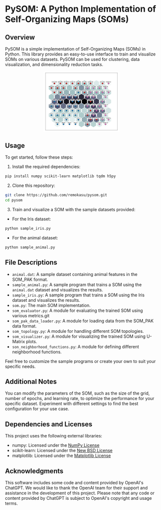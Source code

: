 # PySOM: A Python Implementation of Self-Organizing Maps (SOMs)

## Overview

PySOM is a simple implementation of Self-Organizing Maps (SOMs) in Python. This library provides an easy-to-use interface to train and visualize SOMs on various datasets. PySOM can be used for clustering, data visualization, and dimensionality reduction tasks.
<div style="text-align: center;">
<img width="250" src="doc/fig_001.png">
</div>


## Usage

To get started, follow these steps:

1. Install the required dependencies:

~~~ bash
pip install numpy scikit-learn matplotlib tqdm h5py
~~~

2. Clone this repository:

~~~ bash
git clone https://github.com/remokasu/pysom.git
cd pysom
~~~


3. Train and visualize a SOM with the sample datasets provided:

- For the Iris dataset:
~~~ bash
python sample_iris.py
~~~

- For the animal dataset:

~~~ bash
python sample_animal.py
~~~

## File Descriptions

- `animal.dat`: A sample dataset containing animal features in the SOM_PAK format.
- `sample_animal.py`: A sample program that trains a SOM using the `animal.dat` dataset and visualizes the results.
- `sample_iris.py`: A sample program that trains a SOM using the Iris dataset and visualizes the results.
- `som.py`: The main SOM implementation.
- `som_evaluator.py`: A module for evaluating the trained SOM using various metrics.git
- `som_pak_data_loader.py`: A module for loading data from the SOM_PAK data format.
- `som_topology.py`: A module for handling different SOM topologies.
- `som_visualizer.py`: A module for visualizing the trained SOM using U-Matrix plots.
- `son_neighborhood_functions.py`: A module for defining different neighborhood functions.

Feel free to customize the sample programs or create your own to suit your specific needs.

## Additional Notes

You can modify the parameters of the SOM, such as the size of the grid, number of epochs, and learning rate, to optimize the performance for your specific dataset. Experiment with different settings to find the best configuration for your use case.

## Dependencies and Licenses

This project uses the following external libraries:

- numpy: Licensed under the [NumPy License](https://numpy.org/doc/stable/license.html)
- scikit-learn: Licensed under the [New BSD License](https://github.com/scikit-learn/scikit-learn/blob/main/COPYING)
- matplotlib: Licensed under the [Matplotlib License](https://matplotlib.org/stable/users/license.html)

## Acknowledgments

This software includes some code and content provided by OpenAI's ChatGPT. We would like to thank the OpenAI team for their support and assistance in the development of this project. Please note that any code or content provided by ChatGPT is subject to OpenAI's copyright and usage terms.
